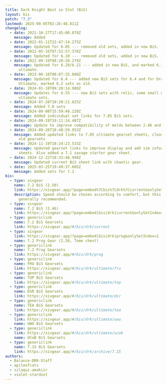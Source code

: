 ```yaml
---
title: Dark Knight Best in Slot (BiS)
layout: bis
patch: "7.3"
lastmod: 2025-08-05T02:26:48.811Z
changelog:
  - date: 2021-10-27T17:45:00.078Z
    message: Added
  - date: 2022-01-11T22:47:14.275Z
    message: Updated for 6.05 --- removed old sets, added in new BiS.
  - date: 2022-05-16T07:52:57.378Z
    message: Updated for 6.10 --- removed old sets, added in new BiS.
  - date: 2022-09-19T08:20:38.279Z
    message: Updated for 6.20/6.21 --- added in new BiS, and marked 6.1 sets as for
      ultimate.
  - date: 2023-06-16T08:07:35.808Z
    message: Updated for 6.4 --- added new BiS sets for 6.4 and for Dragonsong
      Ultimate, marked 6.2 sets as old.
  - date: 2024-01-18T09:20:14.908Z
    message: Updates for 6.55 --- new BiS sets with relic, some small updates to
      ultimate sets.
  - date: 2024-07-28T10:20:21.825Z
    message: Added 7.0 sets
  - date: 2024-09-08T15:59:40.220Z
    message: Added individual set links for 7.05 BiS sets.
  - date: 2024-09-19T19:11:24.487Z
    message: Update to improve compatibility of melds between 2.46 and 2.50
  - date: 2024-09-26T18:48:59.953Z
    message: Added updated links to 7.05 ultimate gearset sheets, cleared out some
      old gearsets
  - date: 2024-11-19T18:24:23.533Z
    message: Updated gearset links to improve display and add sim information to
      sheets. Also added a 7.1 savage starter gear sheet.
  - date: 2024-12-22T18:33:46.998Z
    message: Updated current BiS sheet link with chaotic gear.
  - date: 2025-03-25T19:49:37.685Z
    message: Added sets for 7.2
bis:
  - type: xivgear
    name: 7.2 BiS (2.50)
    link: https://xivgear.app/?page=embed%7Cbis%7Cdrk%7Ccurrent&onlySetIndex=0
    description: Speed should be chosen according to comfort, but this set is
      generally recommended.
  - type: xivgear
    name: 7.2 BiS (2.46)
    link: https://xivgear.app/?page=embed|bis|drk|current&onlySetIndex=1
  - type: genericlink
    name: 7.2 BiS Gearsets
    link: https://xivgear.app/#/bis/drk/current
  - type: xivgear
    link: https://xivgear.app/?page=embed|bis|drk|prog&onlySetIndex=1
    name: 7.2 Prog Gear (2.50, Tome chest)
  - type: genericlink
    name: 7.2 Prog Gearsets
    link: https://xivgear.app/#/bis/drk/prog
  - type: genericlink
    name: FRU BiS Gearsets
    link: https://xivgear.app/#/bis/drk/ultimate/fru
  - type: genericlink
    name: TOP BiS Gearsets
    link: https://xivgear.app/#/bis/drk/ultimate/top
  - type: genericlink
    name: DSR BiS Gearsets
    link: https://xivgear.app/#/bis/drk/ultimate/dsr
  - type: genericlink
    name: TEA BiS Gearsets
    link: https://xivgear.app/#/bis/drk/ultimate/tea
  - type: genericlink
    link: https://xivgear.app/#/bis/drk/ultimate/uwu
    name: UWU BiS Gearsets
  - type: genericlink
    link: https://xivgear.app/#/bis/drk/ultimate/ucob
    name: UCoB BiS Gearsets
  - type: genericlink
    name: 7.15 BiS Gearsets
    link: https://xivgear.app/#/bis/drk/archive/7.15
authors:
  - Balance-DRK-Staff
  - apileofcats
  - silaqui-amakiir
  - violet-stardust
---
```

